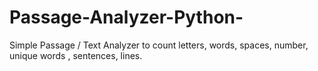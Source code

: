 # Passage-Analyzer-Python-
Simple Passage / Text Analyzer to count letters, words, spaces, number, unique words , sentences, lines.
